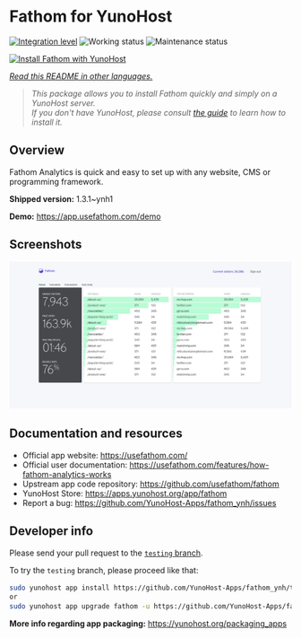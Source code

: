 <!--
N.B.: This README was automatically generated by <https://github.com/YunoHost/apps/tree/master/tools/readme_generator>
It shall NOT be edited by hand.
-->

# Fathom for YunoHost

[![Integration level](https://apps.yunohost.org/badge/integration/fathom)](https://ci-apps.yunohost.org/ci/apps/fathom/)
![Working status](https://apps.yunohost.org/badge/state/fathom)
![Maintenance status](https://apps.yunohost.org/badge/maintained/fathom)

[![Install Fathom with YunoHost](https://install-app.yunohost.org/install-with-yunohost.svg)](https://install-app.yunohost.org/?app=fathom)

*[Read this README in other languages.](./ALL_README.md)*

> *This package allows you to install Fathom quickly and simply on a YunoHost server.*  
> *If you don't have YunoHost, please consult [the guide](https://yunohost.org/install) to learn how to install it.*

## Overview

Fathom Analytics is quick and easy to set up with any website, CMS or programming framework.

**Shipped version:** 1.3.1~ynh1

**Demo:** <https://app.usefathom.com/demo>

## Screenshots

![Screenshot of Fathom](./doc/screenshots/screenshot.jpg)

## Documentation and resources

- Official app website: <https://usefathom.com/>
- Official user documentation: <https://usefathom.com/features/how-fathom-analytics-works>
- Upstream app code repository: <https://github.com/usefathom/fathom>
- YunoHost Store: <https://apps.yunohost.org/app/fathom>
- Report a bug: <https://github.com/YunoHost-Apps/fathom_ynh/issues>

## Developer info

Please send your pull request to the [`testing` branch](https://github.com/YunoHost-Apps/fathom_ynh/tree/testing).

To try the `testing` branch, please proceed like that:

```bash
sudo yunohost app install https://github.com/YunoHost-Apps/fathom_ynh/tree/testing --debug
or
sudo yunohost app upgrade fathom -u https://github.com/YunoHost-Apps/fathom_ynh/tree/testing --debug
```

**More info regarding app packaging:** <https://yunohost.org/packaging_apps>
